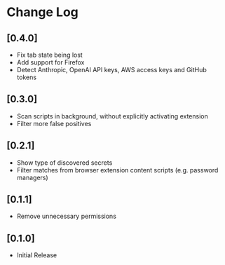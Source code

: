 # Change Log

## [0.4.0]

- Fix tab state being lost
- Add support for Firefox
- Detect Anthropic, OpenAI API keys, AWS access keys and GitHub tokens

## [0.3.0]

- Scan scripts in background, without explicitly activating extension
- Filter more false positives

## [0.2.1]

- Show type of discovered secrets
- Filter matches from browser extension content scripts (e.g. password managers)

## [0.1.1]

- Remove unnecessary permissions

## [0.1.0]

- Initial Release

